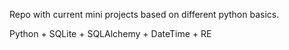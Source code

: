 Repo with current mini projects based on different python basics.

Python + SQLite + SQLAlchemy + DateTime + RE
